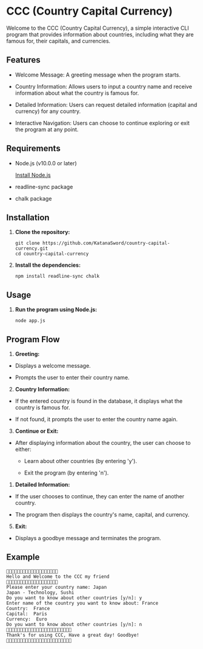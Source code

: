 # CCC (Country Capital Currency)

Welcome to the CCC (Country Capital Currency), a simple interactive CLI program that provides information about countries, including what they are famous for, their capitals, and currencies.

## Features

- Welcome Message: A greeting message when the program starts.

- Country Information: Allows users to input a country name and receive information about what the country is famous for.

- Detailed Information: Users can request detailed information (capital and currency) for any country.

- Interactive Navigation: Users can choose to continue exploring or exit the program at any point.

## Requirements

- Node.js (v10.0.0 or later)

  [Install Node.js](https://nodejs.org/en/download/package-manager)

- readline-sync package

- chalk package

## Installation

1. **Clone the repository:**

   ```
   git clone https://github.com/KatanaSword/country-capital-currency.git
   cd country-capital-currency
   ```

2. **Install the dependencies:**

   ```
   npm install readline-sync chalk
   ```

## Usage

1. **Run the program using Node.js:**

   ```
   node app.js
   ```

## Program Flow

1. **Greeting:**

- Displays a welcome message.

- Prompts the user to enter their country name.

2. **Country Information:**

- If the entered country is found in the database, it displays what the country is famous for.

- If not found, it prompts the user to enter the country name again.

3. **Continue or Exit:**

- After displaying information about the country, the user can choose to either:

  - Learn about other countries (by entering 'y').

  - Exit the program (by entering 'n').

1. **Detailed Information:**

- If the user chooses to continue, they can enter the name of another country.

- The program then displays the country's name, capital, and currency.

5. **Exit:**

- Displays a goodbye message and terminates the program.

## Example

```
🌸🌸🌸🌸🌸🌸🌸🌸🌸🌸🌸🌸🌸🌸🌸🌸🌸🌸🌸
Hello and Welcome to the CCC my friend
🌸🌸🌸🌸🌸🌸🌸🌸🌸🌸🌸🌸🌸🌸🌸🌸🌸🌸🌸
Please enter your country name: Japan
Japan - Technology, Sushi
Do you want to know about other countries [y/n]: y
Enter name of the country you want to know about: France
Country:  France
Capital:  Paris
Currency:  Euro
Do you want to know about other countries [y/n]: n
💮💮💮💮💮💮💮💮💮💮💮💮💮💮💮💮💮💮💮💮💮💮💮💮
Thank's for using CCC, Have a great day! Goodbye!
💮💮💮💮💮💮💮💮💮💮💮💮💮💮💮💮💮💮💮💮💮💮💮💮
```

